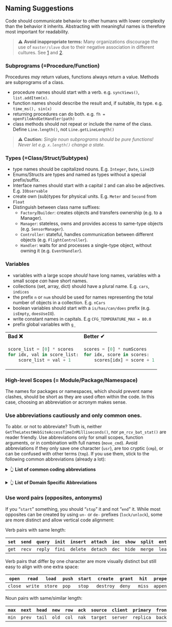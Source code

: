 
## Naming Suggestions


Code should communicate behavior to other humans with lower complexity than the behavior it inherits. Abstracting with meaningful names is therefore most important for readability.

> ⚠ **Avoid inappropriate terms:** Many organizations discourage the use of `master/slave` due to their negative association in different cultures. See [1](https://www.drupal.org/node/2275877) and [2](https://bugs.python.org/issue34605).


### Subprograms (=Procedure/Function)
Procedures *may* return values, functions always return a value. Methods are subprograms of a class.
 * procedure names should start with a verb. e.g. `syncViews()`, `list.addItem(x)`.
 * function names should describe the result and, if suitable, its type. e.g. `time_ms(), sin(x)`
 * returning procedures can do both. e.g. `fh = openFileAndGetHandler(path)`
 * class methods should not repeat or include the name of the class. Define `Line.length()`, not `Line.getLineLength()`

> ⚠ **Caution:** *Single noun subprograms should be pure functions! Never let e.g. `x.length()` change a state.*



### Types (=Class/Struct/Subtypes)
 * type names should be capitalized nouns. E.g. `Integer`, `Date`, `Line2D`
 * Enums/Structs are types and named as types without a special prefix/suffix.
 * Interface names should start with a capital `I` and can also be adjectives. E.g. `IObservable`
 * create own (sub)types for physical units. E.g. `Meter` and `Second` from `Float`
 * Distinguish between class name suffixes:
   * `Factory`/`Builder`: creates objects and transfers ownership (e.g. to a Manager).
   * `Manager`: stateless, owns and provides access to same-type objects (e.g. `SensorManager`).
   * `Controller`: stateful, handles communication between different objects (e.g. `FlightController`).
   * `Handler`: waits for and processes a single-type object, without owning it (e.g. `EventHandler`).


### Variables
 * variables with a large scope *should* have long names, variables with a small scope *can* have short names.
 * collections (set, array, dict) should have a plural name. E.g. `cars`, `indices`
 * the prefix `n` or `num` should be used for names representing the total number of objects in a collection. E.g. `nCars`
 * boolean variables should start with a `is/has/can/does` prefix (e.g. `isEmpty`, `doesUseIO`).
 * write constant names in capitals. E.g `CFG_TEMPERATURE_MAX = 80.0`
 * prefix global variables with `g_`


<table>
<tr><td><strong>Bad ❌</strong></td><td><strong>Better ✔</strong></td></tr>
<tr>
<td>

```python
score_list = [0] * scores 
for	idx, val in score_list:
	score_list = val + 1
```

</td><td>

```python
scores = [0] * numScores 
for	idx, score in scores:
	scores[idx] = score + 1
```

</td></tr></table>


### High-level Scopes (= Module/Package/Namespace)
The names for packages or namespaces, which should prevent name clashes, should be short as they are used often within the code.
In this case, choosing an abbreviation or acronym makes sense.


### Use abbreviations cautiously and only common ones.
To abbr. or not to abbreviate? Truth is, neither `GetTheLatestWebSiteAccessTimeInMilliseconds()`, nor `pm_rcv_bat_stat()` are reader friendly. 
Use abbreviations only for small scopes, function arguments, or in combination with full names (`move_cmd`).
Avoid abbreviations if they only save one character (`usr`), are too cryptic (`cmp`), or can be confused with other terms (`tmp`). If you use them, stick to the following common abbreviations (already a lot):

<details>
<summary>👆 <strong>List of common coding abbreviations</strong>
</summary>

| **Abbr.**  | **Meaning** |   | **Abbr.**  | **Meaning** |
|--------|-----------------|---|--------|------------|
| `arg`  |  argument       |   | `mid`  |  middle    |
| `app`  |  application    |   | `min`  |  minimum   |
| `auth` |  authentication |   | `mem`  |  memory    |
| `avg`  |  average        |   | `mon`  |  monitor   |
| `bat`  |  battery        |   | `msg`  |  message   |
| `buf`  |  buffer         |   | `net`  |  network   |
| `cb`   |  callback       |   | `num`  |  number    |
| `cfg`  |  config.        |   | `obj`  |  object    |
| `clk`  |  clock          |   | `pkg`  |  package   |
| `col`  |  column         |   | `pkt`  |  packet    |
| `cnt`  |  counter        |   | `pos`  |  position  |
| `cmd`  |  command        |   | `pt`   |  point     |
| `ctx`  |  context        |   | `ptr`  |  pointer   |
| `dev`  |  device         |   | `pwr`  |  power     |
| `doc`  |  document       |   | `px`   |  pixel     |
| `drv`  |  driver         |   | `rnd`  |  round     |
| `dt`   |  delta time     |   | `reg`  |  register  |
| `el`   |  element        |   | `rot`  |  rotation  |
| `env`  |  environment    |   | `sep`  |  separator |
| `err`  |  error          |   | `std`  |  standard  |
| `exc`  |  exception      |   | `str`  |  string    |
| `fh`   |  file handler   |   | `sys`  |  system    |
| `fmt`  |  format         |   | `tmr`  |  timer     |
| `hdr`  |  header         |   | `ts`   |  timestamp |
| `hex`  |  hexadecimal    |   | `val`  |  value     |
| `img`  |  image          |   | `var`  |  variable  |
| `idx`  |  index          |   | `win`  |  window    |
| `len`  |  length         |
| `lib`  |  library        |
| `lvl`  |  level          |
| `max`  |  maximum        |


Per-second/minute acronyms: `fps` (frame), `rpm` (rotations), `mps` (meter)
Avoid these abbr.: `tmp`, `fun`, `chk`, `dis`, `usr`, `cpy`, `tgl`, `txt`, `pc`, `mov`, `sec`

</details>&nbsp;




<details>
<summary>👆 <strong>List of Domain Specific Abbreviations</strong>
</summary>

### Abbreviations and Acronyms in Embedded Systems:
 * Sensors: `IMU` (=`ACC`, `GYR`, `MAG`), `BARO`, `TEMP`, `GPS` (= `lat`, `lon`, `alt`)
 * Buses: `USB`, `CAN`, `SPI`, `I2C`, `UART`, `ETH`, `PCI`
 * Processor: `CPU`, `GPU`, `MCU`: `RAM`, `ROM`, `ISR`, `ADC`, `DAC`, `RTC`, `CLK`, `DMA`
 * Software: `API`, `CLI`, `GUI`, `HAL`, `OS`, `VM`, `PID`, `UID`, `LSB`, `MSB`, `CRC`

</details>



### Use word pairs (opposites, antonyms)
If you “`start`” something, you should “`stop`” it and not “`end`” it. While most opposites can be created by using `un-` or `de-` prefixes (`lock/unlock`), some are more distinct and allow vertical code alignment:

Verb pairs with same length:

| `set` |`send` |`query` |`init`  |`insert` |`attach` |`inc` |`show` |`split` |`enter` |`accept`  |
|-------|-------|--------|--------|---------|---------|------|-------|--------|--------|----------|
| `get` |`recv` |`reply` |`fini`  |`delete` |`detach` |`dec` |`hide` |`merge` |`leave` |`reject`  |


Verb pairs that differ by one character are more visually distinct but still easy to align with one extra space:


|  `open`  | `read`  | `load`  | `push` | `start` | `create`  | `grant` | `hit`  | `prepend` | `empty`  |
|----------|---------|---------|--------|---------|-----------|---------|--------|-----------|----------|
|  `close` | `write` | `store` | `pop`  | `stop`  | `destroy` | `deny`  | `miss` | `append`  | `full`   |


Noun pairs with same/similar length:

| `max` |`next` |`head` |`new` |`row` |`ack` |`source` |`client` |`primary` |`front` |`leader` |
|-------|-------|-------|------|------|------|---------|---------|----------|--------|----------|
| `min` |`prev` |`tail` |`old` |`col` |`nak` |`target` |`server` |`replica` |`back`  |`follower` |



